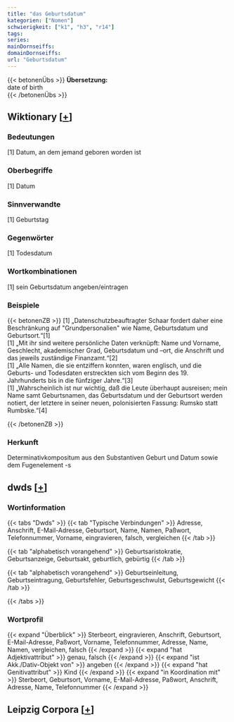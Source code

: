 ```yaml
---
title: "das Geburtsdatum"
kategorien: ["Nomen"]
schwierigkeit: ["k1", "h3", "r14"]
tags:
series:
mainDornseiffs:
domainDornseiffs:
url: "Geburtsdatum"
---
```


{{< betonenÜbs >}}
**Übersetzung:**  
date of birth  
{{< /betonenÜbs >}}

## Wiktionary [[+](https://de.wiktionary.org/wiki/Geburtsdatum)]

### Bedeutungen
[1] Datum, an dem jemand geboren worden ist  

### Oberbegriffe
[1] Datum  

### Sinnverwandte
[1] Geburtstag  

### Gegenwörter
[1] Todesdatum  

### Wortkombinationen
[1] sein Geburtsdatum angeben/eintragen  

### Beispiele
{{< betonenZB >}}
[1] „Datenschutzbeauftragter Schaar fordert daher eine Beschränkung auf "Grundpersonalien" wie Name, Geburtsdatum und Geburtsort.“[1]  
[1] „Mit ihr sind weitere persönliche Daten verknüpft: Name und Vorname, Geschlecht, akademischer Grad, Geburtsdatum und –ort, die Anschrift und das jeweils zuständige Finanzamt.“[2]  
[1] „Alle Namen, die sie entziffern konnten, waren englisch, und die Geburts- und Todesdaten erstreckten sich vom Beginn des 19. Jahrhunderts bis in die fünfziger Jahre.“[3]  
[1] „Wahrscheinlich ist nur wichtig, daß die Leute überhaupt ausreisen; mein Name samt Geburtsnamen, das Geburtsdatum und der Geburtsort werden notiert, der letztere in seiner neuen, polonisierten Fassung: Rumsko statt Rumbske.“[4]  

{{< /betonenZB >}}
### Herkunft
Determinativkompositum aus den Substantiven Geburt und Datum sowie dem Fugenelement -s  



## dwds [[+](https://www.dwds.de/wb/Geburtsdatum)]

### Wortinformation
{{< tabs "Dwds" >}}
{{< tab "Typische Verbindungen" >}}
Adresse, Anschrift, E-Mail-Adresse, Geburtsort, Name, Namen, Paßwort, Telefonnummer, Vorname, eingravieren, falsch, vergleichen
{{< /tab >}}

{{< tab "alphabetisch vorangehend" >}}
Geburtsaristokratie, Geburtsanzeige, Geburtsakt, geburtlich, gebürtig
{{< /tab >}}

{{< tab "alphabetisch vorangehend" >}}
Geburtseinleitung, Geburtseintragung, Geburtsfehler, Geburtsgeschwulst, Geburtsgewicht
{{< /tab >}}

{{< /tabs >}}

### Wortprofil
{{< expand "Überblick" >}} Sterbeort, eingravieren, Anschrift, Geburtsort, E-Mail-Adresse, Paßwort, Vorname, Telefonnummer, Adresse, Name, Namen, vergleichen, falsch {{< /expand >}}
{{< expand "hat Adjektivattribut" >}} genau, falsch {{< /expand >}}
{{< expand "ist Akk./Dativ-Objekt von" >}} angeben {{< /expand >}}
{{< expand "hat Genitivattribut" >}} Kind {{< /expand >}}
{{< expand "in Koordination mit" >}} Sterbeort, Geburtsort, Vorname, E-Mail-Adresse, Paßwort, Anschrift, Adresse, Name, Telefonnummer {{< /expand >}}

## Leipzig Corpora [[+](https://corpora.uni-leipzig.de/en/res?word=Geburtsdatum&corpusId=deu_newscrawl-public_2018)]

